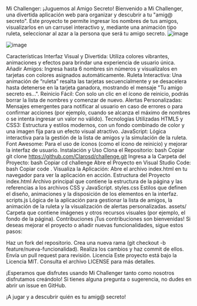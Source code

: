 Mi Challenger: ¡Juguemos al Amigo Secreto!
Bienvenido a Mi Challenger, una divertida aplicación web para organizar y descubrir a tu "amig@ secreto". Este proyecto te permite ingresar los nombres de tus amigos, visualizarlos en un carrusel interactivo y, mediante una animación tipo ruleta, seleccionar al azar a la persona que será tu amigo secreto.
![image](https://github.com/user-attachments/assets/87186213-70a2-4028-bc02-5cfdccd6d49e)

![image](https://github.com/user-attachments/assets/ef242f7b-94b9-4765-8351-ead56cf3be93)


Características
Interfaz Visual y Divertida:
Utiliza colores vibrantes, animaciones y efectos para brindar una experiencia de usuario única.
Añadir Amigos:
Ingresa hasta 6 nombres sin números y visualízalos en tarjetas con colores asignados automáticamente.
Ruleta Interactiva:
Una animación de “ruleta” resalta las tarjetas secuencialmente y se desacelera hasta detenerse en la tarjeta ganadora, mostrando el mensaje "Tu amigo secreto es...".
Reinicio Fácil:
Con solo un clic en el ícono de reinicio, podrás borrar la lista de nombres y comenzar de nuevo.
Alertas Personalizadas:
Mensajes emergentes para notificar al usuario en caso de errores o para confirmar acciones (por ejemplo, cuando se alcanza el máximo de nombres o se intenta ingresar un valor no válido).
Tecnologías Utilizadas
HTML5 y CSS3:
Estructura y estilos modernos, con un fondo combinado de color y una imagen fija para un efecto visual atractivo.
JavaScript:
Lógica interactiva para la gestión de la lista de amigos y la simulación de la ruleta.
Font Awesome:
Para el uso de íconos (como el ícono de reinicio) y mejorar la interfaz de usuario.
Instalación y Uso
Clona el Repositorio:
bash
Copiar
git clone https://github.com/Clarosd/challenge.git
Ingresa a la Carpeta del Proyecto:
bash
Copiar
cd challenge
Abre el Proyecto en Visual Studio Code:
bash
Copiar
code .
Visualiza la Aplicación: Abre el archivo index.html en tu navegador para ver la aplicación en acción.
Estructura del Proyecto
index.html
Archivo principal que contiene la estructura de la página y las referencias a los archivos CSS y JavaScript.
styles.css
Estilos que definen el diseño, animaciones y la disposición de los elementos en la interfaz.
scripts.js
Lógica de la aplicación para gestionar la lista de amigos, la animación de la ruleta y la visualización de alertas personalizadas.
assets/
Carpeta que contiene imágenes y otros recursos visuales (por ejemplo, el fondo de la página).
Contribuciones
¡Tus contribuciones son bienvenidas! Si deseas mejorar el proyecto o añadir nuevas funcionalidades, sigue estos pasos:

Haz un fork del repositorio.
Crea una nueva rama (git checkout -b feature/nueva-funcionalidad).
Realiza los cambios y haz commit de ellos.
Envía un pull request para revisión.
Licencia
Este proyecto está bajo la Licencia MIT. Consulta el archivo LICENSE para más detalles.

¡Esperamos que disfrutes usando Mi Challenger tanto como nosotros disfrutamos creándolo! Si tienes alguna pregunta o sugerencia, no dudes en abrir un issue en GitHub.

¡A jugar y a descubrir quién es tu amig@ secreto!
